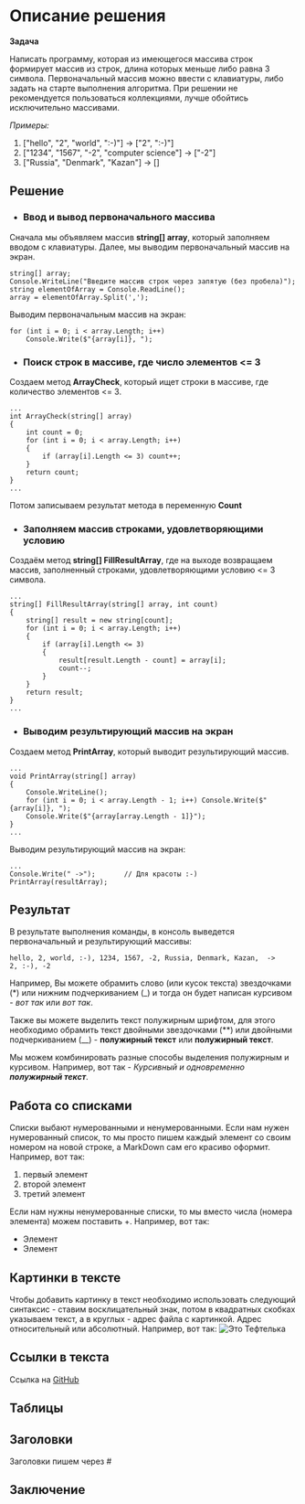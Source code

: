 # Описание решения
**Задача**

Написать программу, которая из имеющегося массива строк формирует массив из строк, длина которых меньше либо равна 3 символа. Первоначальный массив можно ввести с клавиатуры, либо задать на старте выполнения алгоритма. При решении не рекомендуется пользоваться коллекциями, лучше обойтись исключительно массивами.

*Примеры:*

1. ["hello", "2", "world", ":-)"] -> ["2", ":-)"]
2. ["1234", "1567", "-2", "computer science"] -> ["-2"]
3. ["Russia", "Denmark", "Kazan"] -> []


## Решение

+ ### Ввод и вывод первоначального массива

Сначала мы объявляем массив **string[] array**, 
который заполняем вводом с клавиатуры. Далее, мы выводим первоначальный массив на экран.
```
string[] array;
Console.WriteLine("Введите массив строк через запятую (без пробела)");
string elementOfArray = Console.ReadLine();
array = elementOfArray.Split(',');
```
Выводим первоначальным массив на экран:
```
for (int i = 0; i < array.Length; i++)
    Console.Write($"{array[i]}, ");
```

+ ### Поиск строк в массиве, где число элементов <= 3

Создаем метод **ArrayCheck**, который ищет строки в массиве, где количество элементов <= 3.

```
...
int ArrayCheck(string[] array)
{
    int count = 0;
    for (int i = 0; i < array.Length; i++)
    {                                          
        if (array[i].Length <= 3) count++;
    }
    return count;
}
...
```
Потом записываем результат метода в переменную **Count**

+ ### Заполняем массив строками, удовлетворяющими условию

Создаём метод **string[] FillResultArray**, где на выходе возвращаем массив, заполненный строками, удовлетворяющими условию <= 3 символа.
```
...
string[] FillResultArray(string[] array, int count)
{
    string[] result = new string[count];
    for (int i = 0; i < array.Length; i++)
    {
        if (array[i].Length <= 3)
        {
            result[result.Length - count] = array[i];
            count--;
        }
    }
    return result;
}
...
```
+ ### Выводим результирующий массив на экран
Создаем метод **PrintArray**, который выводит результирующий массив.
```
...
void PrintArray(string[] array)
{
    Console.WriteLine();
    for (int i = 0; i < array.Length - 1; i++) Console.Write($"{array[i]}, ");
    Console.Write($"{array[array.Length - 1]}");
}
...
```
Выводим результирующий массив на экран:
```
...
Console.Write(" ->");       // Для красоты :-)
PrintArray(resultArray);
```

## Результат
В результате выполнения команды, в консоль выведется первоначальный и результирующий массивы:
```
hello, 2, world, :-), 1234, 1567, -2, Russia, Denmark, Kazan,  ->
2, :-), -2
```

Например, Вы можете обрамить слово (или кусок текста) звездочками (*) или нижним подчеркиванием (_) и тогда он будет написан курсивом - *вот так* или _вот так_.

Также вы можете выделить текст полужирным шрифтом, для этого необходимо обрамить текст двойными звездочками (**) или двойными подчеркиванием (__) - **полужирный текст** или __полужирный текст__.

Мы можем комбинировать разные способы выделения полужирным и курсивом. Например, вот так - _Курсивный и одновременно **полужирный текст**_.

## Работа со списками

Списки выбают нумерованными и ненумерованными. Если нам нужен нумерованный список, то мы просто пишем каждый элемент со своим номером на новой строке, а MarkDown сам его красиво оформит. Например, вот так:
1. первый элемент
2. второй элемент
3. третий элемент

Если нам нужны ненумерованные списки, то мы вместо числа (номера элемента) можем поставить +. Например, вот так:
+ Элемент
+ Элемент

## Картинки в тексте

Чтобы добавить картинку в текст необходимо использовать следующий синтаксис - ставим восклицательный знак, потом в квадратных скобках указываем текст, а в круглых - адрес файла с картинкой. Адрес относительный или абсолютный. Например, вот так:
![Это Тефтелька](Teftelka.jpg)

## Ссылки в текста

Ссылка на [GitHub](https://github.com/)

## Таблицы

## Заголовки
Заголовки пишем через #

## Заключение